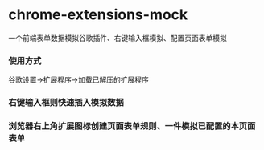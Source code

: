# chrome-extensions-mock
一个前端表单数据模拟谷歌插件、右键输入框模拟、配置页面表单模拟

### 使用方式
谷歌设置->扩展程序->加载已解压的扩展程序


### 右键输入框则快速插入模拟数据

### 浏览器右上角扩展图标创建页面表单规则、一件模拟已配置的本页面表单
 